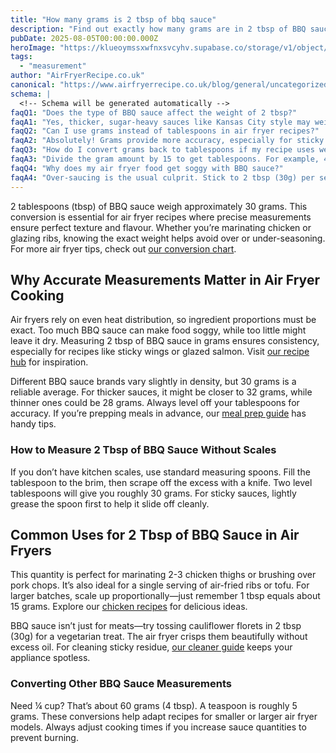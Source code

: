 ```yaml
---
title: "How many grams is 2 tbsp of bbq sauce"
description: "Find out exactly how many grams are in 2 tbsp of BBQ sauce for perfect air fryer recipes. Get accurate conversions and cooking tips here!"
pubDate: 2025-08-05T00:00:00.000Z
heroImage: "https://klueoymssxwfnxsvcyhv.supabase.co/storage/v1/object/public/Shmucket/how-many-grams-is-2-tbsp-bbq-sauce.webp"
tags:
  - "measurement"
author: "AirFryerRecipe.co.uk"
canonical: "https://www.airfryerrecipe.co.uk/blog/general/uncategorized/how-many-grams-is-2-tbsp-bbq-sauce"
schema: |
  <!-- Schema will be generated automatically -->
faqQ1: "Does the type of BBQ sauce affect the weight of 2 tbsp?"
faqA1: "Yes, thicker, sugar-heavy sauces like Kansas City style may weigh slightly more (up to 32g per 2 tbsp), while vinegar-based sauces are lighter (around 28g). Always check the brand’s nutrition label for precise density."
faqQ2: "Can I use grams instead of tablespoons in air fryer recipes?"
faqA2: "Absolutely! Grams provide more accuracy, especially for sticky ingredients like BBQ sauce. Most modern air fryer recipes include both measurements. If yours doesn’t, assume 1 tbsp ≈ 15g for liquids and sauces."
faqQ3: "How do I convert grams back to tablespoons if my recipe uses weight?"
faqA3: "Divide the gram amount by 15 to get tablespoons. For example, 45g of BBQ sauce ÷ 15 = 3 tbsp. For small amounts, use teaspoons (5g per tsp) or adjust to taste."
faqQ4: "Why does my air fryer food get soggy with BBQ sauce?"
faqA4: "Over-saucing is the usual culprit. Stick to 2 tbsp (30g) per serving, and apply sauce in the last 2-3 minutes of cooking. Preheating the air fryer also helps crisp the exterior."
---
```

<p>2 tablespoons (tbsp) of BBQ sauce weigh approximately 30 grams. This conversion is essential for air fryer recipes where precise measurements ensure perfect texture and flavour. Whether you’re marinating chicken or glazing ribs, knowing the exact weight helps avoid over or under-seasoning. For more air fryer tips, check out <a href=https://www.airfryerrecipe.co.uk/air-fryer-conversion-chart>our conversion chart</a>.</p>  

<h2>Why Accurate Measurements Matter in Air Fryer Cooking</h2>  
<p>Air fryers rely on even heat distribution, so ingredient proportions must be exact. Too much BBQ sauce can make food soggy, while too little might leave it dry. Measuring 2 tbsp of BBQ sauce in grams ensures consistency, especially for recipes like sticky wings or glazed salmon. Visit <a href=https://www.airfryerrecipe.co.uk/recipes>our recipe hub</a> for inspiration.</p>  

<p>Different BBQ sauce brands vary slightly in density, but 30 grams is a reliable average. For thicker sauces, it might be closer to 32 grams, while thinner ones could be 28 grams. Always level off your tablespoons for accuracy. If you’re prepping meals in advance, our <a href=https://www.airfryerrecipe.co.uk/recipe-category/meal-prep>meal prep guide</a> has handy tips.</p>  

<h3>How to Measure 2 Tbsp of BBQ Sauce Without Scales</h3>  
<p>If you don’t have kitchen scales, use standard measuring spoons. Fill the tablespoon to the brim, then scrape off the excess with a knife. Two level tablespoons will give you roughly 30 grams. For sticky sauces, lightly grease the spoon first to help it slide off cleanly.</p>  

<h2>Common Uses for 2 Tbsp of BBQ Sauce in Air Fryers</h2>  
<p>This quantity is perfect for marinating 2-3 chicken thighs or brushing over pork chops. It’s also ideal for a single serving of air-fried ribs or tofu. For larger batches, scale up proportionally—just remember 1 tbsp equals about 15 grams. Explore our <a href=https://www.airfryerrecipe.co.uk/recipe-category/chicken>chicken recipes</a> for delicious ideas.</p>  

<p>BBQ sauce isn’t just for meats—try tossing cauliflower florets in 2 tbsp (30g) for a vegetarian treat. The air fryer crisps them beautifully without excess oil. For cleaning sticky residue, <a href=https://www.airfryerrecipe.co.uk/air-fryer-cleaner>our cleaner guide</a> keeps your appliance spotless.</p>  

<h3>Converting Other BBQ Sauce Measurements</h3>  
<p>Need ¼ cup? That’s about 60 grams (4 tbsp). A teaspoon is roughly 5 grams. These conversions help adapt recipes for smaller or larger air fryer models. Always adjust cooking times if you increase sauce quantities to prevent burning.</p>

